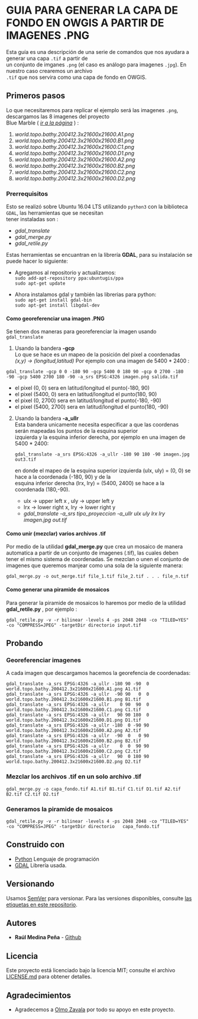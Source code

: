 # GUIA PARA GENERAR LA CAPA DE FONDO EN OWGIS A PARTIR DE IMAGENES .PNG
Esta guía es una descripción de una serie de comandos que nos ayudara a generar una capa `.tif` a partir de  
un conjunto de imganes `.png` (el caso es análogo para imagenes `.jpg`). En nuestro caso crearemos un archivo  
`.tif` que nos servira como una capa de fondo en OWGIS.  

## Primeros pasos
Lo que necesitaremos para replicar el ejemplo será las imagenes `.png`, descargamos las 8 imagenes del proyecto  
Blue Marble ( *[ir a la página][1]* ) :

   1. _world.topo.bathy.200412.3x21600x21600.A1.png_
   2. _world.topo.bathy.200412.3x21600x21600.B1.png_
   3. _world.topo.bathy.200412.3x21600x21600.C1.png_
   4. _world.topo.bathy.200412.3x21600x21600.D1.png_
   5. _world.topo.bathy.200412.3x21600x21600.A2.png_
   6. _world.topo.bathy.200412.3x21600x21600.B2.png_
   7. _world.topo.bathy.200412.3x21600x21600.C2.png_
   8. _world.topo.bathy.200412.3x21600x21600.D2.png_

### Prerrequisitos
Esto se realizó sobre Ubuntu 16.04 LTS utilizando `python3` con la biblioteca `GDAL`, las herramientas que se necesitan  
tener instaladas son :
  
   * _gdal_translate_
   * _gdal_merge.py_
   * _gdal_retile.py_

Estas herramientas se encuantran en la librería **GDAL**, para su instalación se puede hacer lo siguiente:  
   * Agregamos al repositorio y actualizamos:  
      `sudo add-apt-repository ppa:ubuntugis/ppa`  
      `sudo apt-get update`  
   
   * Ahora instalamos gdal y también las librerias para python:  
      `sudo apt-get install gdal-bin`  
      `sudo apt-get install libgdal-dev`  

#### Como georeferenciar una imagen .PNG
Se tienen dos maneras para georeferenciar la imagen usando `gdal_translate`
   1. Usando la bandera **-gcp**  
   Lo que se hace es un mapeo de la posición del pixel a coordenadas _(x,y) -> (longitud,latitud)_
   Por ejemplo con una imagen de 5400 * 2400 :  
    
   `gdal_translate -gcp 0 0 -180 90 -gcp 5400 0 180 90 -gcp 0 2700 -180 -90 -gcp 5400 2700 180 -90 -a_srs EPSG:4326 imagen.png salida.tif`
   
   * el pixel (0, 0)       sera en latitud/longitud el punto(-180, 90)
   * el pixel (5400, 0)    sera en latitud/longitud el punto(180, 90)
   * el pixel (0, 2700)    sera en latitud/longitud el punto(-180, -90)
   * el pixel (5400, 2700) sera en latitud/longitud el punto(180, -90)
   
   2. Usando la bandera __-a_ullr__  
   Esta bandera unicamente necesita especificar a que las coordenas serán mapeadas los puntos de la esquina superior  
   izquierda y la esquina inferior derecha, por ejemplo en una imagen de 5400 * 2400:
   
      `gdal_translate -a_srs EPSG:4326 -a_ullr -180 90 180 -90 imagen.jpg out3.tif`  
      
      en donde el mapeo de la esquina superior izquierda (ulx, uly) = (0, 0) se hace a la coordenada (-180, 90) y de la  
      esquina      inferior derecha (lrx, lry) = (5400, 2400) se hace a la coordenada (180,-90).  
         * ulx -> upper left x , uly -> upper left y  
         * lrx -> lower right x, lry -> lower right y  
         * _gdal_translate -a_srs tipo_proyeccion -a_ullr ulx uly lrx lry imagen.jpg out.tif_  

#### Como unir (mezclar) varios archivos .tif

Por medio de la utilidad __gdal_merge.py__ que crea un mosaico de manera automatica a partir de un conjunto de imagenes (.tif), las cuales deben tener el mismo sistema de coordenadas. Se mezclan o unen el conjunto de imagenes que queremos manjear como una sola de la siguiente manera:

   `gdal_merge.py -o out_merge.tif file_1.tif file_2.tif . . . file_n.tif`

#### Como generar una piramide de mosaicos

Para generar la piramide de mosaicos lo haremos por medio de la utilidad __gdal_retile.py__ , por ejemplo :

``gdal_retile.py -v -r bilinear -levels 4 -ps 2048 2048 -co "TILED=YES" -co "COMPRESS=JPEG" -targetDir directorio input.tif``

## Probando

### Georeferenciar imagenes

   A cada imagen que descargamos hacemos la georefencia de coordenadas:  
   
   `gdal_translate -a_srs EPSG:4326 -a_ullr -180 90 -90  0 world.topo.bathy.200412.3x21600x21600.A1.png A1.tif`  
   `gdal_translate -a_srs EPSG:4326 -a_ullr  -90 90   0  0 world.topo.bathy.200412.3x21600x21600.B1.png B1.tif`  
   `gdal_translate -a_srs EPSG:4326 -a_ullr    0 90  90  0 world.topo.bathy.200412.3x21600x21600.C1.png C1.tif`  
   `gdal_translate -a_srs EPSG:4326 -a_ullr   90 90 180  0 world.topo.bathy.200412.3x21600x21600.D1.png D1.tif`  
   `gdal_translate -a_srs EPSG:4326 -a_ullr -180  0 -90 90 world.topo.bathy.200412.3x21600x21600.A2.png A2.tif`  
   `gdal_translate -a_srs EPSG:4326 -a_ullr  -90  0   0 90 world.topo.bathy.200412.3x21600x21600.B2.png B2.tif`  
   `gdal_translate -a_srs EPSG:4326 -a_ullr    0  0  90 90 world.topo.bathy.200412.3x21600x21600.C2.png C2.tif`  
   `gdal_translate -a_srs EPSG:4326 -a_ullr   90  0 180 90 world.topo.bathy.200412.3x21600x21600.D2.png D2.tif`

### Mezclar los archivos .tif en un solo archivo .tif

   `gdal_merge.py -o capa_fondo.tif A1.tif B1.tif C1.tif D1.tif A2.tif B2.tif C2.tif D2.tif`
   
### Generamos la piramide de mosaicos

   `gdal_retile.py -v -r bilinear -levels 4 -ps 2048 2048 -co "TILED=YES" -co "COMPRESS=JPEG" -targetDir directorio  
    capa_fondo.tif`

## Construido con
* [Python][2] Lenguaje de programación
* [GDAL][3] Librería usada.

## Versionando

Usamos [SemVer][4] para versionar. Para las versiones disponibles, consulte [las etiquetas en este repositorio][5].

## Autores
* **Raúl Medina Peña** - [Github][6]

## Licencia

Este proyecto está licenciado bajo la licencia MIT; consulte el archivo [LICENSE.md](LICENSE.md) para obtener detalles.

## Agradecimientos

* Agradecemos a [Olmo Zavala][7] por todo su apoyo en este proyecto.

[1]: https://visibleearth.nasa.gov/view.php?id=73909
[2]: https://www.python.org/
[3]: https://www.gdal.org/
[4]: https://semver.org/lang/es/
[5]: https://github.com/grupoioa/capa_fondo/tags
[6]: https://github.com/rmedina09
[7]: https://github.com/olmozavala
